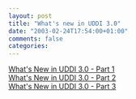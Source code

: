```yaml
---
layout: post
title: "What's new in UDDI 3.0"
date: "2003-02-24T17:54:00+01:00"
comments: false
categories: 
---
```


<p><a href="http://www.webservices.org/index.php/article/articleview/871/1/24/" title="What's New in UDDI 3.0 - Part 1">What's New in UDDI 3.0 - Part 1</a><br />
<a href="http://www.webservices.org/index.php/article/articleview/894/1/24/" title="What's New in UDDI 3.0 - Part 2">What's New in UDDI 3.0 - Part 2</a><br />
<a href="http://www.webservices.org/index.php/article/articleview/881/1/24/" title="What's New in UDDI 3.0 - Part 3">What's New in UDDI 3.0 - Part 3</a></p>

